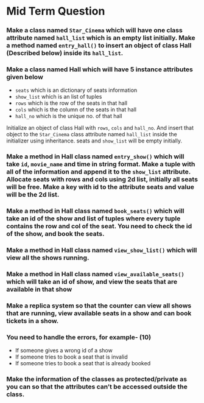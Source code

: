 
# Mid Term Question

### Make a class named `Star_Cinema` which will have one class attribute named `hall_list` which is an empty list initially. Make a method named `entry_hall()` to insert an object of class Hall (Described below) inside its `hall_list`. 
### Make a class named Hall which will have 5 instance attributes given below	
  - `seats` which is an dictionary of seats information
-   `show_list` which is an list of tuples
- `rows` which is the row of the seats in that hall
- `cols` which is the column of the seats in that hall
- `hall_no` which is the unique no. of that hall

Initialize an object of class Hall with `rows`, `cols` and `hall_no`. And insert that object to the `Star_Cinema` class attribute named `hall_list` inside the initializer using inheritance. seats and `show_list` will be empty initially.

### Make a method in Hall class named `entry_show()` which will take `id`, `movie_name` and time in string format. Make a tuple with all of the information and append it to the `show_list` attribute. Allocate seats with rows and cols using 2d list, initially all seats will be free. Make a key with id to the attribute seats and value will be the 2d list.

### Make a method in Hall class named `book_seats()` which will take an id of the show and list of tuples where every tuple contains the row and col of the seat. You need to check the id of the show, and book the seats. 

### Make a method in Hall class named `view_show_list()` which will view all the shows running.

### Make a method in Hall class named `view_available_seats()` which will take an id of show, and view the seats that are available in that show	

### Make a replica system so that the counter can view all shows that are running, view available seats in a show and can book tickets in a show. 	

### You need to handle the errors, for example-						(10)
- If someone gives a wrong id of a show
 - If someone tries to book a seat that is invalid
- If someone tries to book a seat that is already booked

### Make the information of the classes as protected/private as you can so that the attributes can’t be accessed outside the class.	